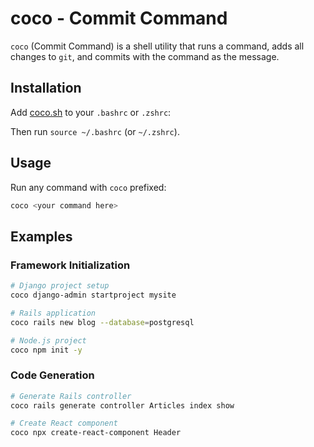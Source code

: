# coco - Commit Command

`coco` (Commit Command) is a shell utility that runs a command, adds all changes to `git`, and commits with the command as the message.

## Installation

Add [coco.sh](./coco.sh) to your `.bashrc` or `.zshrc`:

Then run `source ~/.bashrc` (or `~/.zshrc`).

## Usage

Run any command with `coco` prefixed:

```bash
coco <your command here>
```

## Examples

### Framework Initialization

```bash
# Django project setup
coco django-admin startproject mysite

# Rails application
coco rails new blog --database=postgresql

# Node.js project
coco npm init -y
```

### Code Generation

```bash
# Generate Rails controller
coco rails generate controller Articles index show

# Create React component
coco npx create-react-component Header
```
